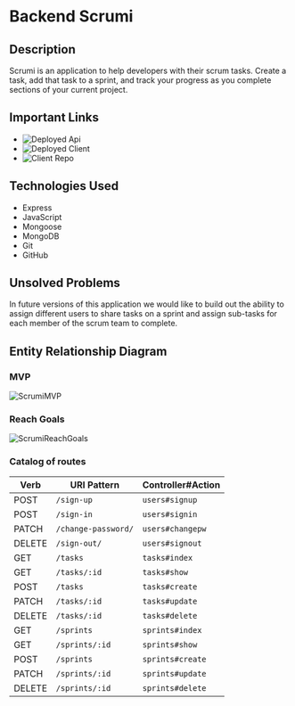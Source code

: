 # Backend Scrumi

## Description

Scrumi is an application to help developers with their scrum tasks. Create a task, add that task to a sprint, and track your progress as you complete sections of your current project.

## Important Links

- ![Deployed Api](https://secure-retreat-81068.herokuapp.com/)
- ![Deployed Client](https://pojo-boys.github.io/Scrumi/#/)
- ![Client Repo](https://github.com/Pojo-boys/Scrumi)

## Technologies Used

- Express
- JavaScript
- Mongoose
- MongoDB
- Git
- GitHub

## Unsolved Problems

In future versions of this application we would like to build out the ability to assign different users to share tasks on a sprint and assign sub-tasks for each member of the scrum team to complete.

## Entity Relationship Diagram

### MVP
![ScrumiMVP](https://media.git.generalassemb.ly/user/31388/files/2eff8280-2efe-11eb-955c-3a520841948c)

### Reach Goals
![ScrumiReachGoals](https://media.git.generalassemb.ly/user/31388/files/33c43680-2efe-11eb-8fba-c341751b6c7e)

### Catalog of routes

| Verb   | URI Pattern            | Controller#Action |
|--------|------------------------|-------------------|
| POST   | `/sign-up`             | `users#signup`    |
| POST   | `/sign-in`             | `users#signin`    |
| PATCH  | `/change-password/` | `users#changepw`  |
| DELETE | `/sign-out/`        | `users#signout`   |
| GET    | `/tasks`            | `tasks#index`     |
| GET    | `/tasks/:id`        | `tasks#show`      |
| POST   | `/tasks`            | `tasks#create`    |
| PATCH  | `/tasks/:id`        |  `tasks#update`   |
| DELETE | `/tasks/:id`        | `tasks#delete`    |
| GET    | `/sprints`          |  `sprints#index`  |
| GET    | `/sprints/:id`      | `sprints#show`    |
| POST   |  `/sprints`         | `sprints#create`  |
| PATCH  | `/sprints/:id`      | `sprints#update`  |
| DELETE | `/sprints/:id`      |  `sprints#delete` |
